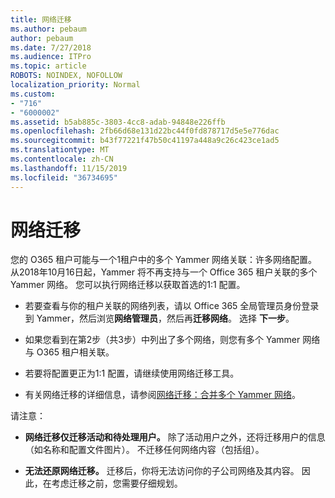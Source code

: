 ```yaml
---
title: 网络迁移
ms.author: pebaum
author: pebaum
ms.date: 7/27/2018
ms.audience: ITPro
ms.topic: article
ROBOTS: NOINDEX, NOFOLLOW
localization_priority: Normal
ms.custom:
- "716"
- "6000002"
ms.assetid: b5ab885c-3803-4cc8-adab-94848e226ffb
ms.openlocfilehash: 2fb66d68e131d22bc44f0fd878717d5e5e776dac
ms.sourcegitcommit: b43f77221f47b50c41197a448a9c26c423ce1ad5
ms.translationtype: MT
ms.contentlocale: zh-CN
ms.lasthandoff: 11/15/2019
ms.locfileid: "36734695"
---
```

# <a name="network-migration"></a>网络迁移

您的 O365 租户可能与一个1租户中的多个 Yammer 网络关联：许多网络配置。 从2018年10月16日起，Yammer 将不再支持与一个 Office 365 租户关联的多个 Yammer 网络。 您可以执行网络迁移以获取首选的1:1 配置。
  
- 若要查看与你的租户关联的网络列表，请以 Office 365 全局管理员身份登录到 Yammer，然后浏览**网络管理员**，然后再**迁移网络**。 选择 **下一步**。

- 如果您看到在第2步（共3步）中列出了多个网络，则您有多个 Yammer 网络与 O365 租户相关联。

- 若要将配置更正为1:1 配置，请继续使用网络迁移工具。

- 有关网络迁移的详细信息，请参阅[网络迁移：合并多个 Yammer 网络](https://docs.microsoft.com/yammer/configure-your-yammer-network/consolidate-multiple-yammer-networks)。

请注意：
  
- **网络迁移仅迁移活动和待处理用户。** 除了活动用户之外，还将迁移用户的信息（如名称和配置文件图片）。 不迁移任何网络内容（包括组）。

- **无法还原网络迁移。** 迁移后，你将无法访问你的子公司网络及其内容。 因此，在考虑迁移之前，您需要仔细规划。
